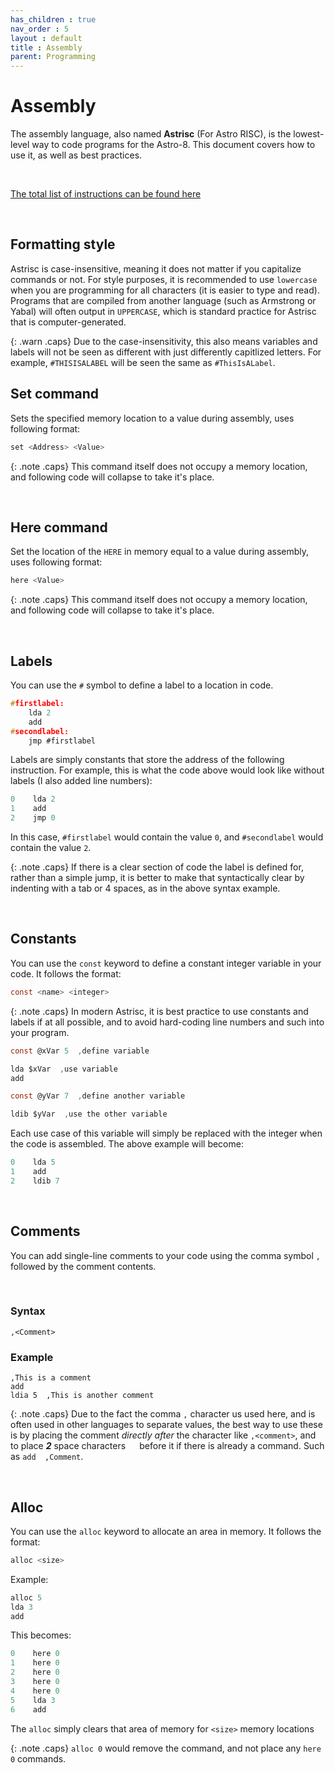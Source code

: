 ```yaml
---
has_children : true
nav_order : 5
layout : default
title : Assembly
parent: Programming
---
```


# Assembly

The assembly language, also named **Astrisc** (For Astro RISC), is the lowest-level way to code programs for the Astro-8. This document covers how to use it, as well as best practices.

<br>

[The total list of instructions can be found here](https://sam-astro.github.io/Astro8-Computer/docs/Architecture/Instruction%20Set.html)

<br>

## Formatting style

Astrisc is case-insensitive, meaning it does not matter if you capitalize commands or not. For style purposes, it is recommended to use `lowercase` when you are programming for all characters (it is easier to type and read). Programs that are compiled from another language (such as Armstrong or Yabal) will often output in `UPPERCASE`, which is standard practice for Astrisc that is computer-generated.

{: .warn .caps}
Due to the case-insensitivity, this also means variables and labels will not be seen as different with just differently capitlized letters. For example, `#THISISALABEL` will be seen the same as `#ThisIsALabel`.


## Set command

Sets the specified memory location to a value during assembly, uses following format:

```c
set <Address> <Value>
```

{: .note .caps}
This command itself does not occupy a memory location, and following code will collapse to take it's place.

<br>

## Here command

Set the location of the `HERE` in memory equal to a value during assembly, uses following format:

```c
here <Value>
```

{: .note .caps}
This command itself does not occupy a memory location, and following code will collapse to take it's place.

<br>

## Labels

You can use the `#` symbol to define a label to a location in code.

```c
#firstlabel:
    lda 2
    add
#secondlabel:
    jmp #firstlabel
```

Labels are simply constants that store the address of the following instruction. For example, this is what the code above would look like without labels (I also added line numbers):

```c
0    lda 2
1    add
2    jmp 0
```

In this case, `#firstlabel` would contain the value `0`, and `#secondlabel` would contain the value `2`.

{: .note .caps}
If there is a clear section of code the label is defined for, rather than a simple jump, it is better to make that syntactically clear by indenting with a tab or 4 spaces, as in the above syntax example.

<br>

## Constants

You can use the `const` keyword to define a constant integer variable in your code. It follows the format:

```c
const <name> <integer>
```

{: .note .caps}
In modern Astrisc, it is best practice to use constants and labels if at all possible, and to avoid hard-coding line numbers and such into your program.

```c
const @xVar 5  ,define variable

lda $xVar  ,use variable
add

const @yVar 7  ,define another variable

ldib $yVar  ,use the other variable
```

Each use case of this variable will simply be replaced with the integer when the code is assembled. The above example will become:

```c
0    lda 5
1    add
2    ldib 7
```

<br>

## Comments

You can add single-line comments to your code using the comma symbol `,` followed by the comment contents.

<br>

### Syntax

```
,<Comment>
```

### Example

```
,This is a comment
add
ldia 5  ,This is another comment
```

{: .note .caps}
Due to the fact the comma `,` character us used here, and is often used in other languages to separate values, the best way to use these is by placing the comment *directly after* the character like `,<comment>`, and to place ***2*** space characters `  ` before it if there is already a command. Such as `add  ,Comment`.

<br>

## Alloc

You can use the `alloc` keyword to allocate an area in memory. It follows the format:

```c
alloc <size>
```

Example:

```c
alloc 5
lda 3
add
```

This becomes:

```c
0    here 0
1    here 0
2    here 0
3    here 0
4    here 0
5    lda 3
6    add
```

The `alloc` simply clears that area of memory for `<size>` memory locations

{: .note .caps}
`alloc 0` would remove the command, and not place any `here 0` commands.

<br>


<!----------------------------------------------------------------------------->

[Commands]: ../../Architecture/Instruction%20Set


<!---------------------------------[ Buttons ]--------------------------------->

[Button Commands]: https://img.shields.io/badge/Commands-0288D1?style=flat-square&logoColor=white&logo=Betfair

